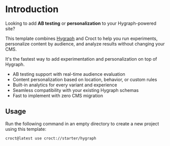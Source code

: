 # Introduction

Looking to add **AB testing** or **personalization** to your Hygraph-powered site?

This template combines [Hygraph](https://hygraph.com/?utm_source=croct) and Croct to help you run experiments,
personalize content by audience, and analyze results without changing your CMS.

It's the fastest way to add experimentation and personalization on top of Hygraph.

* AB testing support with real-time audience evaluation
* Content personalization based on location, behavior, or custom rules
* Built-in analytics for every variant and experience
* Seamless compatibility with your existing Hygraph schemas
* Fast to implement with zero CMS migration

## Usage

Run the following command in an empty directory to create a new project using this template:

```croct-cmd
croct@latest use croct://starter/hygraph
```
